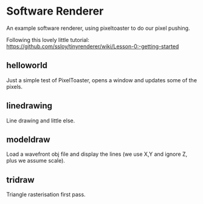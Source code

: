 # Software Renderer

An example software renderer, using pixeltoaster to do our pixel pushing.

Following this lovely little tutorial: https://github.com/ssloy/tinyrenderer/wiki/Lesson-0:-getting-started

## helloworld

Just a simple test of PixelToaster, opens a window and updates some of the pixels.

## linedrawing

Line drawing and little else.

## modeldraw

Load a wavefront obj file and display the lines (we use X,Y and ignore Z, plus we assume scale).

## tridraw

Triangle rasterisation first pass.